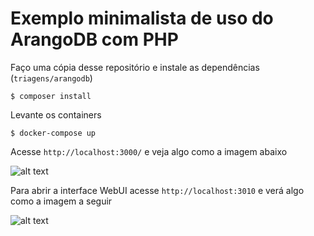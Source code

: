 # Exemplo minimalista de uso do ArangoDB com PHP

Faço uma cópia desse repositório e instale as dependências (`triagens/arangodb`)

```shell
$ composer install
```

Levante os containers

```shell
$ docker-compose up
```

Acesse `http://localhost:3000/` e veja algo como a imagem abaixo


![alt text](https://snag.gy/maoXKj.jpg)


Para abrir a interface WebUI acesse `http://localhost:3010` e verá algo como a imagem a seguir

![alt text](https://snag.gy/5G76KJ.jpg)

